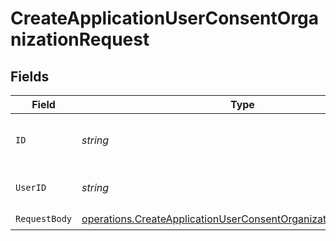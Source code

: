 # CreateApplicationUserConsentOrganizationRequest


## Fields

| Field                                                                                                                                            | Type                                                                                                                                             | Required                                                                                                                                         | Description                                                                                                                                      |
| ------------------------------------------------------------------------------------------------------------------------------------------------ | ------------------------------------------------------------------------------------------------------------------------------------------------ | ------------------------------------------------------------------------------------------------------------------------------------------------ | ------------------------------------------------------------------------------------------------------------------------------------------------ |
| `ID`                                                                                                                                             | *string*                                                                                                                                         | :heavy_check_mark:                                                                                                                               | The unique identifier of the application.                                                                                                        |
| `UserID`                                                                                                                                         | *string*                                                                                                                                         | :heavy_check_mark:                                                                                                                               | The unique identifier of the user.                                                                                                               |
| `RequestBody`                                                                                                                                    | [operations.CreateApplicationUserConsentOrganizationRequestBody](../../models/operations/createapplicationuserconsentorganizationrequestbody.md) | :heavy_check_mark:                                                                                                                               | N/A                                                                                                                                              |